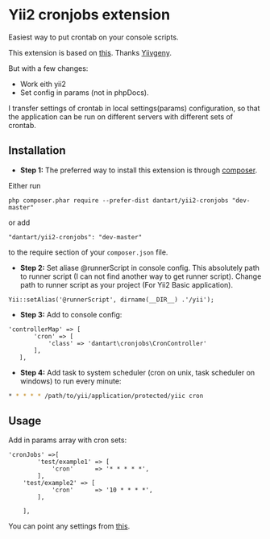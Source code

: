 Yii2 cronjobs extension
========
Easiest way to put crontab on your console scripts.

This extension is based on [this](https://github.com/Yiivgeny/Yii-PHPDocCrontab).
Thanks [Yiivgeny](https://github.com/Yiivgeny).

But with a few changes:
- Work eith yii2
- Set config in params (not in phpDocs).

I transfer ​​settings of crontab in local settings(params) configuration, so that the application can be run on different servers with different sets of crontab.

Installation
------------

- **Step 1:** The preferred way to install this extension is through [composer](http://getcomposer.org/download/).

Either run

```
php composer.phar require --prefer-dist dantart/yii2-cronjobs "dev-master"
```

or add

```
"dantart/yii2-cronjobs": "dev-master"
```

to the require section of your `composer.json` file.
- **Step 2:** Set aliase  @runnerScript in console config. This absolutely path to runner script (I can not find another way to get runner script).
Change path to runner script as your project (For Yii2 Basic application). 
```
Yii::setAlias('@runnerScript', dirname(__DIR__) .'/yii');
```

- **Step 3:** Add to console config:
```
'controllerMap' => [
       'cron' => [
           'class' => 'dantart\cronjobs\CronController'
       ],
   ],
```
- **Step 4:**  Add task to system scheduler (cron on unix, task scheduler on windows) to run every minute:

```sh
* * * * * /path/to/yii/application/protected/yiic cron
```
Usage
-----

Add in params array with cron sets:
```
'cronJobs' =>[
        'test/example1' => [
            'cron'      => '* * * * *',            
        ],
	'test/example2' => [
            'cron'      => '10 * * * *',            
        ],

    ],
```

You can point any settings from [this](https://github.com/Yiivgeny/Yii-PHPDocCrontab/blob/master/examples/ExampleRuCommand.php).


